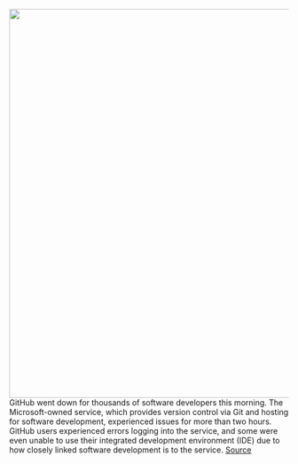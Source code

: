 <img src='https://cdn.vox-cdn.com/thumbor/jyFECJfb0MdWsOpdNq9d3tV9fDA=/0x0:1466x683/1200x800/filters:focal(616x225:850x459)/cdn.vox-cdn.com/uploads/chorus_image/image/66994495/qX8LTd3.0.jpg' width='700px' /><br/>
GitHub went down for thousands of software developers this morning. The Microsoft-owned service, which provides version control via Git and hosting for software development, experienced issues for more than two hours. GitHub users experienced errors logging into the service, and some were even unable to use their integrated development environment (IDE) due to how closely linked software development is to the service.
<a href='https://www.theverge.com/2020/6/29/21306674/github-down-errors-outage-june-2020'> Source <a/>